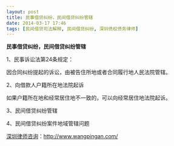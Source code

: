 ```yaml
---
layout: post
title: 民事借贷纠纷，民间借贷纠纷管辖
date: 2014-03-17 17:46
tags: [民间借贷司法解释, 民间借贷纠纷, 深圳债权债务律师]
---
```

<strong>民事借贷纠纷，民间借贷纠纷管辖</strong>

1、民事诉讼法第24条规定：

因合同纠纷提起的诉讼，由被告住所地或者合同履行地人民法院管辖。

2、向借款人户籍所在地法院起诉

如果户籍所在地和经常居住地不一致的，可以向经常居住地法院起诉。

3、民间借贷纠纷管辖

4、民间借贷纠纷案件地域管辖问题

<a href="http://www.wangpingan.com/">深圳律师咨询</a>：<a href="http://www.wangpingan.com/">http://www.wangpingan.com/</a>

